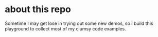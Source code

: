 # about this repo
Sometime I may get lose in trying out some new demos, so I build this playground to collect most of my clumsy code examples.
